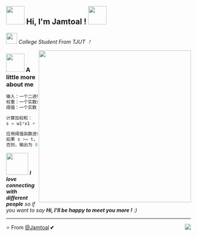 <h2><img src="https://cdn.staticaly.com/gh/ElainaFanBoy/picx-images-hosting@master/20230719/1.gif" width="50"> Hi, I'm Jamtoal ! <img src="https://cdn.staticaly.com/gh/ElainaFanBoy/picx-images-hosting@master/20230719/1.gif" width="50"></h2>


<p><img src="https://jsd.cdn.zzko.cn/gh/ElainaFanBoy/picx-images-hosting@master/20230719/2.gif" width="30"> <em> College Student From TJUT ！
</em></p>

<img align='right' src="https://www.yazizzy.top//upload/小黄鸭池塘.jpg" width="415">

### <img src="https://jsd.cdn.zzko.cn/gh/ElainaFanBoy/picx-images-hosting@master/20230719/4.gif" width="50"> A little more about me


```Julia
输入：一个二进制向量 x = (x1, x2, ..., xn)  // 输入信号
权重：一个实数向量 w = (w1, w2, ..., wn)    // 输入权重
阈值：一个实数 t                            // 阈值

计算加权和：
s = w1*x1 + w2*x2 + ... + wn*xn

应用阈值函数进行激活：
如果 s >= t，则输出为 1
否则，输出为 0

```



<img src="https://jsd.cdn.zzko.cn/gh/ElainaFanBoy/picx-images-hosting@master/20230719/5.gif" width="60"> <em><b>I love connecting with different people</b> so if you want to say <b>Hi, I'll be happy to meet you more !</b> :)</em>


---

⭐️ From [@Jamtoal](https://github.com/Jamtoal) 💕
<img align='right' src="https://komarev.com/ghpvc/?username=Jamtoal&label=Profile+Views&color=3a8755">

